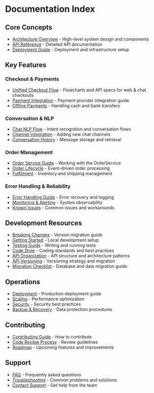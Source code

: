 # Documentation Index

## Core Concepts

- [Architecture Overview](./architecture.md) - High-level system design and components
- [API Reference](./api/index.md) - Detailed API documentation
- [Deployment Guide](./deployment.md) - Deployment and infrastructure setup

## Key Features

### Checkout & Payments

- [Unified Checkout Flow](./guides/checkout_flow.md) - Flowcharts and API specs for web & chat checkouts
- [Payment Integration](./guides/payment_integration.md) - Payment provider integration guide
- [Offline Payments](./guides/offline_payments.md) - Handling cash and bank transfers

### Conversation & NLP

- [Chat NLP Flow](./guides/chat_nlp_flow.md) - Intent recognition and conversation flows
- [Channel Integration](./guides/channel_metadata_guide.md) - Adding new chat channels
- [Conversation History](./guides/conversation_history.md) - Message storage and retrieval

### Order Management

- [Order Service Guide](./guides/order_service_guide.md) - Working with the OrderService
- [Order Lifecycle](./api/order_lifecycle.md) - Event-driven order processing
- [Fulfillment](./guides/fulfillment_guide.md) - Inventory and shipping management

### Error Handling & Reliability

- [Error Handling Guide](./guides/error_handling.md) - Error recovery and logging
- [Monitoring & Alerting](./guides/monitoring_guide.md) - System observability
- [Known Issues](./guides/known_issues.md) - Common issues and workarounds

## Development Resources

- [Breaking Changes](./breaking_changes.md) - Version migration guide
- [Getting Started](./getting_started.md) - Local development setup
- [Testing Guide](./testing.md) - Writing and running tests
- [Code Style](./code_style.md) - Coding standards and best practices
- [API Organization](./api/api_organization.md) - API structure and architecture patterns
- [API Versioning](./api/api_versioning.md) - Versioning strategy and migration
- [Migration Checklist](./guides/migration_checklist.md) - Database and data migration guide

## Operations

- [Deployment](./deployment.md) - Production deployment guide
- [Scaling](./scaling.md) - Performance optimization
- [Security](./security.md) - Security best practices
- [Backup & Recovery](./backup_recovery.md) - Data protection procedures

## Contributing

- [Contributing Guide](../CONTRIBUTING.md) - How to contribute
- [Code Review Process](./code_review.md) - Review guidelines
- [Roadmap](./roadmap.md) - Upcoming features and improvements

## Support

- [FAQ](./faq.md) - Frequently asked questions
- [Troubleshooting](./troubleshooting.md) - Common problems and solutions
- [Contact Support](mailto:support@example.com) - Get help from the team
